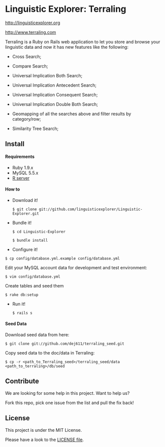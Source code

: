 Linguistic Explorer: Terraling
====

http://linguisticexplorer.org

http://www.terraling.com

Terraling is a Ruby on Rails web application to let you store and browse your linguistic data and now it has new features like the following:

* Cross Search;

* Compare Search;

* Universal Implication Both Search;

* Universal Implication Antecedent Search;

* Universal Implication Consequent Search;

* Universal Implication Double Both Search;

* Geomapping of all the searches above and filter results by category/row;

* Similarity Tree Search;

## Install

#### Requirements
* Ruby 1.9.x
* MySQL 5.5.x
* [R server](http://cran.r-project.org/doc/FAQ/R-FAQ.html#How-can-R-be-installed_003f)

#### How to

* Download it!

  `$ git clone git://github.com/linguisticexplorer/Linguistic-Explorer.git`

* Bundle it!

  `$ cd Linguistic-Explorer`

  `$ bundle install`

* Configure it!

 `$ cp config/database.yml.example config/database.yml`

  Edit your MySQL account data for development and test environment:

 `$ vim config/database.yml`

  Create tables and seed them

  `$ rake db:setup`

* Run it!

  `$ rails s`

#### Seed Data

Download seed data from here:

  `$ git clone git://github.com/dej611/terraling_seed.git`

Copy seed data to the doc/data in Terraling:

  `$ cp -r <path_to_Terraling_seed>/terraling_seed/data <path_to_terraling>/db/seed`
  
## Contribute

We are looking for some help in this project. Want to help us?

Fork this repo, pick one issue from the list and pull the fix back!
  
## License
This project is under the MIT License.

Please have a look to the [LICENSE file](https://github.com/linguisticexplorer/Linguistic-Explorer/blob/master/LICENSE).

